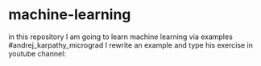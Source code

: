 # machine-learning
in this repository I am going to learn machine learning via examples
#andrej_karpathy_micrograd
I rewrite an example and type his exercise in youtube channel:
